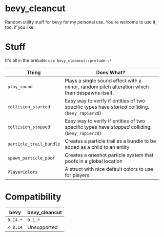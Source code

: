 # bevy_cleancut

Random utility stuff for bevy for my personal use. You're welcome to use it, too, if you like.

# Stuff

It's all in the prelude: `use bevy_cleancut::prelude::*`

|Thing|Does What?|
|---|---|
|`play_sound`|Plays a single sound effect with a minor, random pitch alteration which then despawns itself.|
|`collision_started`|Easy way to verify if entities of two specific types have _started_ colliding. (`bevy_rapier2d`)|
|`collision_stopped`|Easy way to verify if entities of two specific types have _stopped_ colliding. (`bevy_rapier2d`)|
|`particle_trail_bundle`|Creates a particle trail as a bundle to be added as a child to an entity|
|`spawn_particle_poof`|Creates a oneshot particle system that poofs in a global location|
|`PlayerColors`|A struct with nice default colors to use for players|

# Compatibility

|bevy|bevy_cleancut
|---|---|
| `0.14.*` | `0.1.*` |
| `< 0.14` | Unsupported |
